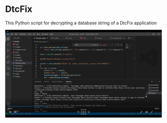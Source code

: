 # DtcFix
This Python script for decrypting a database string of a DtcFix application

[![Watch the video](https://github.com/yaseenemv/DtcFix/blob/main/Screenshot.png)](https://github.com/yaseenemv/DtcFix/blob/main/decrypt_demo.mp4)
